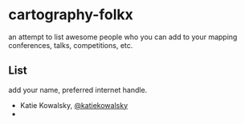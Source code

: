 # cartography-folkx
an attempt to list awesome people who you can add to your mapping conferences, talks, competitions, etc.

## List 
add your name, preferred internet handle.

- Katie Kowalsky, [@katiekowalsky](https://twitter.com/katiekowalsky)
- 
